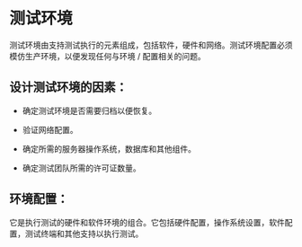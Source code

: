 # 测试环境

测试环境由支持测试执行的元素组成，包括软件，硬件和网络。测试环境配置必须模仿生产环境，以便发现任何与环境 / 配置相关的问题。

## 设计测试环境的因素：

* 确定测试环境是否需要归档以便恢复。

* 验证网络配置。

* 确定所需的服务器操作系统，数据库和其他组件。

* 确定测试团队所需的许可证数量。

## 环境配置：

它是执行测试的硬件和软件环境的组合。它包括硬件配置，操作系统设置，软件配置，测试终端和其他支持以执行测试。
